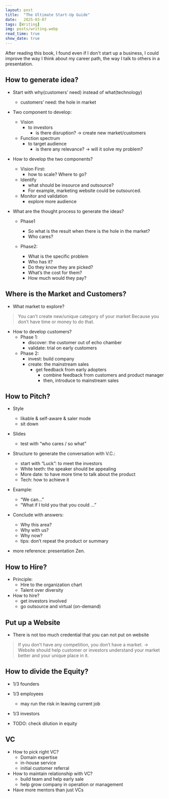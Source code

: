 ```yaml
---
layout: post
title:  "The Ultimate Start-Up Guide"
date:   2025-03-07
tags: [Writing]
img: posts/writing.webp
read_time: true
show_date: true
---
```


After reading this book, I found even if I don't start up a business, I could improve the way I think about my career path, the way I talk to others in a presentation.

## How to generate idea?
* Start with why(customers’ need) instead of what(technology)
	* customers’ need: the hole in market

* Two component to develop:
	* Vision
		* to investors
			* is there disruption? -> create new market/customers
	* Function spectrum
		* to target audience
			* is there any relevance? -> will it solve my problem?
* How to develop the two components?
	* Vision First:
		* how to scale? Where to go?
	* Identify
		* what should be insource and outsource?
		* For example, marketing website could be outsourced.
	* Monitor and validation
		* explore more audience

* What are the thought process to generate the ideas?
	* Phase1
		* So what is the result when there is the hole in the market?
		* Who cares?
	
	* Phase2:
		* What is the specific problem
		* Who has it?
		* Do they know they are picked?
		* What’s the cost for them?
		* How much would they pay?



## Where is the Market and Customers?
* What market to explore?
> You can’t create new/unique category of your market
Because you don’t have time or money to do that.

* How to develop customers?
	* Phase 1:
		* discover: the customer out of echo chamber
		* validate: trial on early customers
	* Phase 2:
		* invest: build company
		* create: the mainstream sales
			* get feedback from early adopters
				* combine feedback from customers and product manager
				* then, introduce to mainstream sales

## How to Pitch?
*  Style
	* likable & self-aware & saler mode
	* sit down
* Slides
	* test with “who cares / so what”
* Structure to generate the conversation with V.C.:
	* start with “Luck”: to meet the investors
	* White teeth: the speaker should be appealing
	* More date: to have more time to talk about the product
	* Tech: how to achieve it

* Example:
	* “We can…”
	* “What if I told you that you could …”

* Conclude with answers:
	* Why this area?
	* Why with us?
	* Why now?
	* tips: don’t repeat the product or summary

* more reference: presentation Zen.

## How to Hire?
* Principle:
	* Hire to the organization chart
	* Talent over diversity
* How to hire?
	* get investors involved
	* go outsource and virtual (on-demand)


## Put up a Website
* There is not too much credential that you can not put on website

> If you don’t have any competition, you don’t have a market.
-> Website should help customer or investors understand your market better and your unique place in it.

## How to divide the Equity?
* 1/3 founders
* 1/3 employees
	* may run the risk in leaving current job
* 1/3 investors

* TODO: check dilution in equity

## VC
* How to pick right VC?
	* Domain expertise
	* in-house service
	* initial customer referral
* How to maintain relationship with VC?
	* build team and help early sale
	* help grow company in operation or management
* Have more mentors than just VCs
